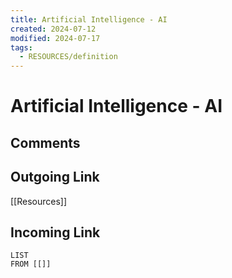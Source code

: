 ```yaml
---
title: Artificial Intelligence - AI
created: 2024-07-12
modified: 2024-07-17
tags:
  - RESOURCES/definition
---
```

# Artificial Intelligence - AI
## Comments

## Outgoing Link
[[Resources]]
## Incoming Link
```dataview
LIST
FROM [[]]
```
